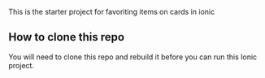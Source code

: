 This is the starter project for favoriting items on cards in ionic

## How to clone this repo

You will need to clone this repo and rebuild it before you can run this Ionic project.


